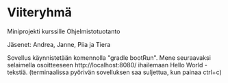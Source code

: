 # Viiteryhmä
Miniprojekti kurssille Ohjelmistotuotanto

Jäsenet: Andrea, Janne, Piia ja Tiera


Sovellus käynnistetään komennolla "gradle bootRun". Mene seuraavaksi selaimella osoitteeseen http://localhost:8080/ ihailemaan Hello World -tekstiä. (terminaalissa pyörivän sovelluksen saa suljettua, kun painaa ctrl+c)